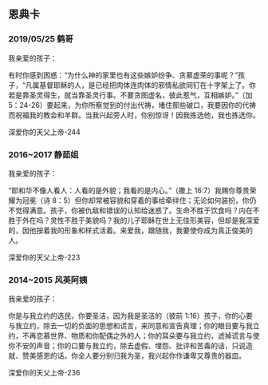 ## 恩典卡

### 2019/05/25 鹤哥

我亲爱的孩子：

有时你感到困惑：“为什么神的家里也有这些嫉妒纷争、贪慕虚荣的事呢？”孩子，“凡属基督耶稣的人，是已经把肉体连肉体的邪情私欲同钉在十字架上了。你若是靠圣灵得生，就当靠圣灵行事。不要贪图虚名，彼此惹气，互相嫉妒。”（加 5：24-26）要起来，为你所察觉到的付出代祷，堵住那些破口，我要因你的代祷而祝福我的教会和羊群。当我兴起旁人时，你别惊讶！因我拣选他，我也拣选你。

深爱你的天父上帝-244

### 2016~2017 静茹姐

我亲爱的孩子：

“耶和华不像人看人：人看的是外貌；我看的是内心。”（撒上 16:7）我赐你尊贵荣耀为冠冕（诗 8：5）但你却常被容貌和穿着的事给牵绊住；无论如何装扮，你仍不觉得满意。孩子，你被仇敌和错误的认知给迷惑了。生命不胜于饮食吗？内在不胜于外在吗？灵性不胜于美貌吗？我的儿子耶稣在世上无佳形美容，但却是我深爱的，因他按着我的形象和样式活着。来爱我，跟随我，我要使你成为真正俊美的人。

深爱你的天父上帝-223

### 2014~2015 风英阿姨

我亲爱的孩子：

你是与我立约的选民，你要圣洁，因为我是圣洁的（彼前 1:16）孩子，你的心要与我立约，除去一切的负面的思想和谎言，来同意和宣告真理；你的眼目要与我立约，不再恋慕世界、物质和你配偶之外的人；你的耳朵要与我立约，滤掉谎言与使你不安的声音；你的口要与我立约，除去虚假、埋怨、批评和苦毒的话，只说造就、赞美感恩的话。你全人要分别归我为圣，我兴起你作谦卑又尊贵的器皿。

深爱你的天父上帝-236
